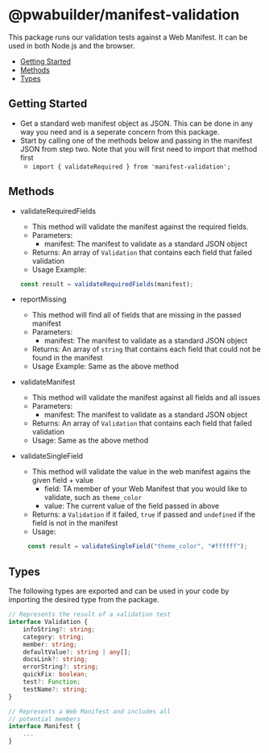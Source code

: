 # @pwabuilder/manifest-validation

This package runs our validation tests against a Web Manifest. It can be used in both Node.js and the browser.

- [Getting Started](#getting-started)
- [Methods](#methods)
- [Types](#types)
 
## Getting Started
- Get a standard web manifest object as JSON. This can be done in any way you need and is a seperate concern from this package.
- Start by calling one of the methods below and passing in the manifest JSON from step two. Note that you will first need to import that method first
   - `import { validateRequired } from 'manifest-validation';`

## Methods

- validateRequiredFields
   - This method will validate the manifest against the required fields.
   - Parameters:
     - manifest: The manifest to validate as a standard JSON object
   - Returns: An array of `Validation` that contains each field that failed validation
   - Usage Example: 
    ```javascript 
    const result = validateRequiredFields(manifest);
    ```
- reportMissing
  - This method will find all of fields that are missing in the passed manifest
  - Parameters:
    - manifest: The manifest to validate as a standard JSON object
  - Returns: An array of `string` that contains each field that could not be found in the manifest
  - Usage Example: Same as the above method
  
- validateManifest
  - This method will validate the manifest against all fields and all issues
  - Parameters:
    - manifest: The manifest to validate as a standard JSON object
  - Returns: An array of `Validation` that contains each field that failed validation
  - Usage: Same as the above method

- validateSingleField
  - This method will validate the value in the web manifest agains the given field + value
    - field: TA member of your Web Manifest that you would like to validate, such as `theme_color`
    - value: The current value of the field passed in above
  - Returns: a `Validation` if it failed, `true` if passed and `undefined` if the field is not in the manifest
  - Usage: 
  ```javascript 
    const result = validateSingleField("theme_color", "#ffffff");
    ```
## Types
The following types are exported and can be used in your code by importing the desired type from the package.

```typescript
// Represents the result of a validation test
interface Validation {
    infoString?: string;
    category: string;
    member: string;
    defaultValue?: string | any[];
    docsLink?: string;
    errorString?: string;
    quickFix: boolean;
    test?: Function;
    testName?: string;
}

// Represents a Web Manifest and includes all
// potential members
interface Manifest {
    ...
}
```
